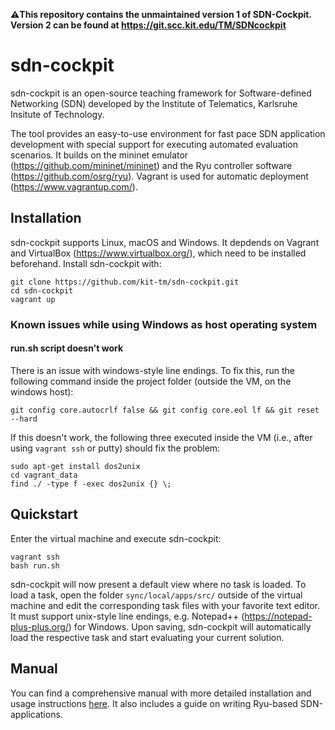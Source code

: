 **⚠️This repository contains the unmaintained version 1 of SDN-Cockpit. Version 2 can be found at https://git.scc.kit.edu/TM/SDNcockpit**

# sdn-cockpit

sdn-cockpit is an open-source teaching framework for Software-defined Networking (SDN) developed by the Institute of Telematics, Karlsruhe Insitute of Technology.

The tool provides an easy-to-use environment for fast pace SDN application development with special support for executing automated evaluation scenarios. It builds on the mininet emulator (https://github.com/mininet/mininet) and the Ryu controller software (https://github.com/osrg/ryu). Vagrant is used for automatic deployment (https://www.vagrantup.com/).

## Installation

sdn-cockpit supports Linux, macOS and Windows. It depdends on Vagrant and VirtualBox (https://www.virtualbox.org/), which need to be installed beforehand. Install sdn-cockpit with:

    git clone https://github.com/kit-tm/sdn-cockpit.git
    cd sdn-cockpit
    vagrant up

### Known issues while using Windows as host operating system

#### run.sh script doesn't work

There is an issue with windows-style line endings. To fix this, run the following command inside the project folder (outside the VM, on the windows host):

    git config core.autocrlf false && git config core.eol lf && git reset --hard


If this doesn't work, the following three executed inside the VM (i.e., after using ``vagrant ssh`` or putty) should fix the problem:

    sudo apt-get install dos2unix
    cd vagrant_data
    find ./ -type f -exec dos2unix {} \;

## Quickstart

Enter the virtual machine and execute sdn-cockpit:

    vagrant ssh
    bash run.sh

sdn-cockpit will now present a default view where no task is loaded. To load a task, open the folder ``sync/local/apps/src/`` outside of the virtual machine and edit the corresponding task files with your favorite text editor. It must support unix-style line endings, e.g. Notepad++ (https://notepad-plus-plus.org/) for Windows. Upon saving, sdn-cockpit will automatically load the respective task and start evaluating your current solution.

## Manual

You can find a comprehensive manual with more detailed installation and usage instructions [here](doc/manual.pdf). It also includes a guide on writing Ryu-based SDN-applications.
